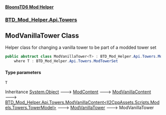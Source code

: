 #### [BloonsTD6 Mod Helper](README.md 'README')
### [BTD_Mod_Helper.Api.Towers](README.md#BTD_Mod_Helper.Api.Towers 'BTD_Mod_Helper.Api.Towers')

## ModVanillaTower<T> Class

Helper class for changing a vanilla tower to be part of a modded tower set

```csharp
public abstract class ModVanillaTower<T> : BTD_Mod_Helper.Api.Towers.ModVanillaTower
    where T : BTD_Mod_Helper.Api.Towers.ModTowerSet
```
#### Type parameters

<a name='BTD_Mod_Helper.Api.Towers.ModVanillaTower_T_.T'></a>

`T`

Inheritance [System.Object](https://docs.microsoft.com/en-us/dotnet/api/System.Object 'System.Object') &#129106; [ModContent](BTD_Mod_Helper.Api.ModContent.md 'BTD_Mod_Helper.Api.ModContent') &#129106; [ModVanillaContent](BTD_Mod_Helper.Api.Towers.ModVanillaContent.md 'BTD_Mod_Helper.Api.Towers.ModVanillaContent') &#129106; [BTD_Mod_Helper.Api.Towers.ModVanillaContent&lt;](BTD_Mod_Helper.Api.Towers.ModVanillaContent_T_.md 'BTD_Mod_Helper.Api.Towers.ModVanillaContent<T>')[Il2CppAssets.Scripts.Models.Towers.TowerModel](https://docs.microsoft.com/en-us/dotnet/api/Il2CppAssets.Scripts.Models.Towers.TowerModel 'Il2CppAssets.Scripts.Models.Towers.TowerModel')[&gt;](BTD_Mod_Helper.Api.Towers.ModVanillaContent_T_.md 'BTD_Mod_Helper.Api.Towers.ModVanillaContent<T>') &#129106; [ModVanillaTower](BTD_Mod_Helper.Api.Towers.ModVanillaTower.md 'BTD_Mod_Helper.Api.Towers.ModVanillaTower') &#129106; ModVanillaTower<T>